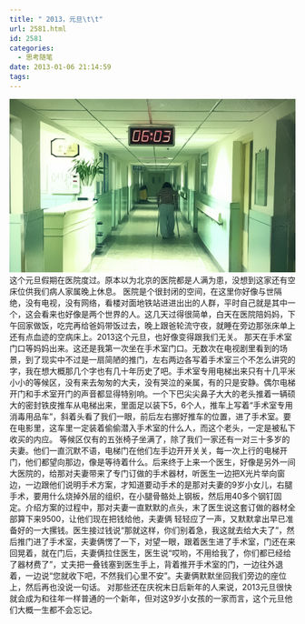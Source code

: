 ```yaml
---
title: " 2013，元旦\t\t"
url: 2581.html
id: 2581
categories:
  - 思考随笔
date: 2013-01-06 21:14:59
tags:
---
```


![](../../images//2013/01/2013.jpg "2013") 这个元旦假期在医院度过。原本以为北京的医院都是人满为患，没想到这家还有空床位供我们病人家属晚上休息。 医院是个很封闭的空间，在这里你好像与世隔绝，没有电视，没有网络，看楼对面地铁站进进出出的人群，平时自己就是其中一个，这会看来也好像是两个世界的人。这几天过得很简单，白天在医院陪妈妈，下午回家做饭，吃完再给爸妈带饭过去，晚上跟爸轮流守夜，就睡在旁边那张床单上还有点血迹的空病床上。2013这个元旦，也好像变得跟我们无关。 那天在手术室门口等妈妈出来。这还是我第一次坐在手术室门口。无数次在电视剧里看到的场景，到了现实中不过是一扇简陋的推门，左右两边各写着手术室三个不怎么讲究的字，我在想大概那几个字也有几十年历史了吧。手术室专用电梯出来只有十几平米小小的等候区，没有来去匆匆的大夫，没有哭泣的亲属，有的只是安静。偶尔电梯开门和手术室开门的声音都显得特别响。一个下巴尖尖鼻子大大的老头推着一辆硕大的密封铁皮推车从电梯出来，里面足以装下5，6个人，推车上写着“手术室专用消毒用品车”，斜着头看了我们一眼，前后左右挪好推车的位置，进了手术室。要在电影里，这车里一定装着偷偷潜入手术室的什么人，而这个老头，一定是被私下收买的内应。 等候区仅有的五张椅子坐满了，除了我们一家还有一对三十多岁的夫妻。他们一直沉默不语，电梯门在他们左手边开开关关，每一次上行的电梯开门，他们都望向那边，像是等待着什么。后来终于上来一个医生，好像是另外一间大医院的，给那对夫妻带来了专门订做的手术器材，听医生一边把X光片举向窗边，一边跟他们说明手术方案，才知道要动手术的是那对夫妻的9岁小女儿，右腿手术，要用什么烧掉外层的组织，在小腿骨骼处上钢板，然后用40多个钢钉固定。介绍方案的过程中，那对夫妻一直默默的点头，末了医生说这套订做的器材全部算下来9500，让他们现在把钱给他，夫妻俩 轻轻应了一声，又默默拿出早已准备好的一大摞钱。医生接过钱说“那就这样，你们别着急，我这就去给大夫了”，然后推门进了手术室，夫妻俩愣了一下，对望一眼，跟着医生进了手术室，门还在来回晃着，就在门后，夫妻俩拉住医生，医生说“哎哟，不用给我了，你们都已经给了器材费了”，丈夫把一叠钱塞到医生手上，背着推开手术室的门，一边往外退着，一边说“您就收下吧，不然我们心里不安”。夫妻俩默默坐回我们旁边的座位上，然后再也没说一句话。 对那些还在庆祝末日后新年的人来说，2013元旦很快就会成为和往年一样普通的一个新年，但对这9岁小女孩的一家而言，这个元旦他们大概一生都不会忘记。